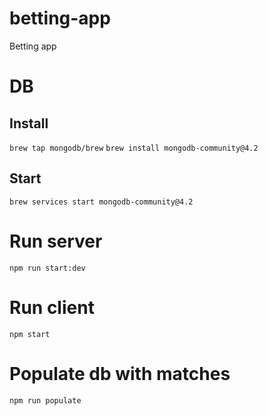 # betting-app
Betting app



# DB
## Install
`brew tap mongodb/brew`
`brew install mongodb-community@4.2`

## Start
`brew services start mongodb-community@4.2`

# Run server
`npm run start:dev`

# Run client
`npm start`

# Populate db with matches
`npm run populate`

